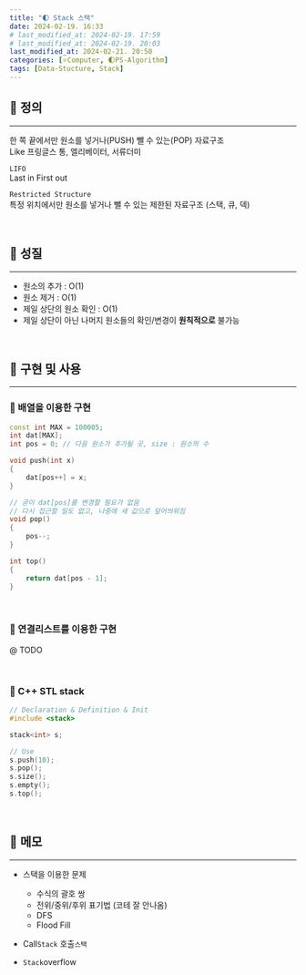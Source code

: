 ```yaml
---
title: "🌓 Stack 스택"
date: 2024-02-19. 16:33
# last_modified_at: 2024-02-19. 17:59
# last_modified_at: 2024-02-19. 20:03
last_modified_at: 2024-02-21. 20:50
categories: [⭐Computer, 🌓PS-Algorithm]
tags: [Data-Stucture, Stack]
---
```


## **💫 정의**

---

한 쪽 끝에서만 원소를 넣거나(PUSH) 뺄 수 있는(POP) 자료구조  
Like 프링글스 통, 엘리베이터, 서류더미  

`LIFO`  
Last in First out  

`Restricted Structure`  
특정 위치에서만 원소를 넣거나 뺄 수 있는 제한된 자료구조 (스택, 큐, 덱)  

<br>
<!-- ---- ---- ---- ----  ---- ---- ---- ----  ---- ---- ---- ----  ---- ---- ---- ---- -->

## **💫 성질**

---

- 원소의 추가 : O(1)
- 원소 제거 : O(1)
- 제일 상단의 원소 확인 : O(1)
- 제일 상단이 아닌 나머지 원소들의 확인/변경이 **원칙적으로** 불가능

<br>
<!-- ---- ---- ---- ----  ---- ---- ---- ----  ---- ---- ---- ----  ---- ---- ---- ---- -->

## **💫 구현 및 사용**

---

### **🫧 배열을 이용한 구현**

```cpp
const int MAX = 100005;
int dat[MAX];
int pos = 0; // 다음 원소가 추가될 곳, size : 원소의 수

void push(int x)
{
	dat[pos++] = x;
}

// 굳이 dat[pos]를 변경할 필요가 없음
// 다시 접근할 일도 없고, 나중에 새 값으로 덮어씌워짐
void pop()
{
	pos--;
}

int top()
{
	return dat[pos - 1];
}
```

<br>
<!-- ---- ---- ---- ----  ---- ---- ---- ----  ---- ---- ---- ----  ---- ---- ---- ---- -->

### **🫧 연결리스트를 이용한 구현**

@ TODO  

<br>
<!-- ---- ---- ---- ----  ---- ---- ---- ----  ---- ---- ---- ----  ---- ---- ---- ---- -->

### **🫧 C++ STL stack**

```cpp
// Declaration & Definition & Init
#include <stack>

stack<int> s;
```

```cpp
// Use
s.push(10);
s.pop();
s.size();
s.empty();
s.top();
```

<br>
<!-- ---- ---- ---- ----  ---- ---- ---- ----  ---- ---- ---- ----  ---- ---- ---- ---- -->

## **💫 메모**

---

- 스택을 이용한 문제
  - 수식의 괄호 쌍
  - 전위/중위/후위 표기법 (코테 잘 안나옴)
  - DFS
  - Flood Fill

- Call`Stack` 호출`스택`
- `Stack`overflow

<br>
<!-- ---- ---- ---- ----  ---- ---- ---- ----  ---- ---- ---- ----  ---- ---- ---- ---- -->
